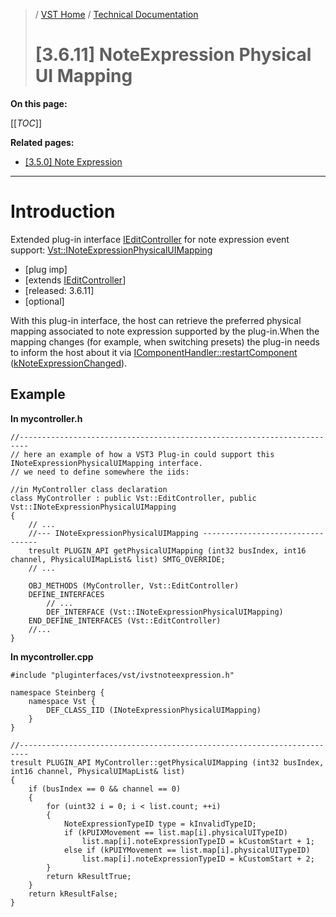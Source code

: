 >/ [VST Home](../../../Index.md) / [Technical Documentation](../../Index.md)
>
># [3.6.11] NoteExpression Physical UI Mapping

**On this page:**

[[_TOC_]]

**Related pages:**

- [[3.5.0] Note Expression](../../Change+History/3.5.0/INoteExpressionController.md)

---

# Introduction
Extended plug-in interface [IEditController](https://steinbergmedia.github.io/vst3_doc/vstinterfaces/classSteinberg_1_1Vst_1_1IEditController.html) for note expression event support: [Vst::INoteExpressionPhysicalUIMapping](https://steinbergmedia.github.io/vst3_doc/vstinterfaces/classSteinberg_1_1Vst_1_1INoteExpressionPhysicalUIMapping.html)

- [plug imp]
- [extends [IEditController](https://steinbergmedia.github.io/vst3_doc/vstinterfaces/classSteinberg_1_1Vst_1_1IEditController.html)]
- [released: 3.6.11]
- [optional]

With this plug-in interface, the host can retrieve the preferred physical mapping associated to note expression supported by the plug-in.When the mapping changes (for example, when switching presets) the plug-in needs to inform the host about it via [IComponentHandler::restartComponent](https://steinbergmedia.github.io/vst3_doc/vstinterfaces/classSteinberg_1_1Vst_1_1IComponentHandler.html#a1f283573728cf0807224c5ebdf3ec3a6) ([kNoteExpressionChanged](https://steinbergmedia.github.io/vst3_doc/vstinterfaces/namespaceSteinberg_1_1Vst.html#a17867782006f9fdb2b72c16b0420bed5aa11fe6e24349c6d2f7e0035dbc01c10b)).

## Example

**In mycontroller.h**

```
//------------------------------------------------------------------------
// here an example of how a VST3 Plug-in could support this INoteExpressionPhysicalUIMapping interface.
// we need to define somewhere the iids:
  
//in MyController class declaration
class MyController : public Vst::EditController, public Vst::INoteExpressionPhysicalUIMapping
{
    // ...
    //--- INoteExpressionPhysicalUIMapping ---------------------------------
    tresult PLUGIN_API getPhysicalUIMapping (int32 busIndex, int16 channel, PhysicalUIMapList& list) SMTG_OVERRIDE;
    // ...
  
    OBJ_METHODS (MyController, Vst::EditController)
    DEFINE_INTERFACES
        // ...
        DEF_INTERFACE (Vst::INoteExpressionPhysicalUIMapping)
    END_DEFINE_INTERFACES (Vst::EditController)
    //...
}
```

**In mycontroller.cpp**

```
#include "pluginterfaces/vst/ivstnoteexpression.h"
 
namespace Steinberg {
    namespace Vst {
        DEF_CLASS_IID (INoteExpressionPhysicalUIMapping)
    }
}
  
//------------------------------------------------------------------------
tresult PLUGIN_API MyController::getPhysicalUIMapping (int32 busIndex, int16 channel, PhysicalUIMapList& list)
{
    if (busIndex == 0 && channel == 0)
    {
        for (uint32 i = 0; i < list.count; ++i)
        {
            NoteExpressionTypeID type = kInvalidTypeID;
            if (kPUIXMovement == list.map[i].physicalUITypeID)
                list.map[i].noteExpressionTypeID = kCustomStart + 1;
            else if (kPUIYMovement == list.map[i].physicalUITypeID)
                list.map[i].noteExpressionTypeID = kCustomStart + 2;
        }
        return kResultTrue;
    }
    return kResultFalse;
}
```